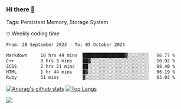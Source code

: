 ### Hi there 👋

Tags: Persistent Memory, Storage System

<!--

[![Anurag's github stats](https://github-readme-stats.vercel.app/api?username=wwyf)](https://github.com/anuraghazra/github-readme-stats)

[![Anurag's github stats](https://github-readme-stats.vercel.app/api?username=wwyf&count_private=true)](https://github.com/anuraghazra/github-readme-stats)


[![Top Langs](https://github-readme-stats.vercel.app/api/top-langs/?username=wwyf&count_private=true&&hide=jupyter%20notebook,html)](https://github.com/anuraghazra/github-readme-stats)



-->


⏱ Weekly coding time

<!--START_SECTION:waka-->

```txt
From: 28 September 2023 - To: 05 October 2023

Markdown     18 hrs 44 mins  ████████████████▓░░░░░░░░   66.77 %
C++          3 hrs 3 mins    ██▓░░░░░░░░░░░░░░░░░░░░░░   10.92 %
SCSS         2 hrs 21 mins   ██░░░░░░░░░░░░░░░░░░░░░░░   08.40 %
HTML         1 hr 44 mins    █▓░░░░░░░░░░░░░░░░░░░░░░░   06.19 %
Ruby         51 mins         ▓░░░░░░░░░░░░░░░░░░░░░░░░   03.03 %
```

<!--END_SECTION:waka-->



[![Anurag's github stats](https://github-readme-stats.vercel.app/api?username=wwyf&count_private=true&show_icons=true&hide_border=true)](https://github.com/anuraghazra/github-readme-stats) [![Top Langs](https://github-readme-stats.vercel.app/api/top-langs/?username=wwyf&count_private=true&hide=jupyter%20notebook,html,OpenEdge%20ABL&langs_count=10&layout=compact&hide_border=true)](https://github.com/anuraghazra/github-readme-stats)

<!--

[![willianrod's wakatime stats](https://github-readme-stats.vercel.app/api/wakatime?username=wwyf)](https://github.com/anuraghazra/github-readme-stats)


-->

![](https://hit.yhype.me/github/profile?user_id=23121291)
